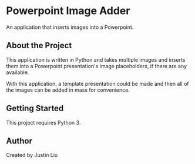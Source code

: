 # Powerpoint Image Adder

An application that inserts images into a Powerpoint.

## About the Project

This application is written in Python and takes multiple images and inserts them into a Powerpoint presentation's image placeholders, if there are any available.

With this application, a template presentation could be made and then all of the images can be added in mass for convenience.

## Getting Started

This project requires Python 3.

## Author
Created by Justin Liu

